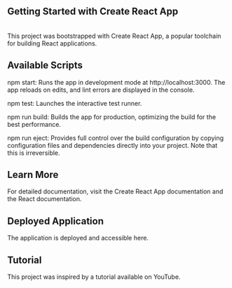 <h2>Getting Started with Create React App</h2>
<br>
This project was bootstrapped with Create React App, a popular toolchain for building React applications.


<h2>Available Scripts</h2>

npm start: Runs the app in development mode at http://localhost:3000. The app reloads on edits, and lint errors are displayed in the console.

npm test: Launches the interactive test runner.

npm run build: Builds the app for production, optimizing the build for the best performance.

npm run eject: Provides full control over the build configuration by copying configuration files and dependencies directly into your project. Note that this is irreversible.


<h2>Learn More</h2>
For detailed documentation, visit the Create React App documentation and the React documentation.


<h2>Deployed Application</h2>
The application is deployed and accessible here.


<h2>Tutorial</h2>
This project was inspired by a tutorial available on YouTube.

